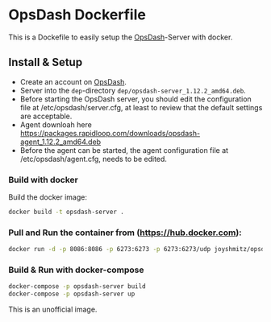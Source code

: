 # OpsDash Dockerfile

This is a Dockefile to easily setup the [OpsDash](https://www.opsdash.com)-Server with docker.

## Install & Setup

- Create an account on [OpsDash](https://www.opsdash.com).
- Server into the `dep`-directory `dep/opsdash-server_1.12.2_amd64.deb`.
- Before starting the OpsDash server, you should edit the configuration file at /etc/opsdash/server.cfg, at least to review that the default settings are acceptable.
- Agent downloah here https://packages.rapidloop.com/downloads/opsdash-agent_1.12.2_amd64.deb
- Before the agent can be started, the agent configuration file at /etc/opsdash/agent.cfg, needs to be edited.

### Build with docker

Build the docker image:

```bash
docker build -t opsdash-server .
```

### Pull and Run the container from (https://hub.docker.com):

```bash
docker run -d -p 8086:8086 -p 6273:6273 -p 6273:6273/udp joyshmitz/opsdash-server:latest
```

### Build & Run with docker-compose

```bash
docker-compose -p opsdash-server build
docker-compose -p opsdash-server up
```
This is an unofficial image.
